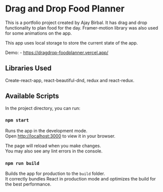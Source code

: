 # Drag and Drop Food Planner

This is a portfolio project created by Ajay Birbal. It has drag and drop functionality to plan food for the day. Framer-motion library was also used for some animations on the app.

This app uses local storage to store the current state of the app.

Demo: - https://dragdrop-foodplanner.vercel.app/

## Libraries Used
Create-react-app, react-beautiful-dnd, redux and react-redux.

## Available Scripts

In the project directory, you can run:

### `npm start`

Runs the app in the development mode.\
Open [http://localhost:3000](http://localhost:3000) to view it in your browser.

The page will reload when you make changes.\
You may also see any lint errors in the console.

### `npm run build`

Builds the app for production to the `build` folder.\
It correctly bundles React in production mode and optimizes the build for the best performance.